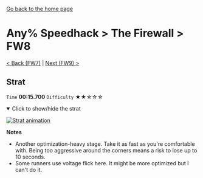 [Go back to the home page](https://github.com/Doublevil/scbspeedrun)

# Any% Speedhack > The Firewall > FW8

[< Back (FW7)](https://github.com/Doublevil/scbspeedrun/blob/main/levels/any_sh/FW/FW7.md) | [Next (FW9) >](https://github.com/Doublevil/scbspeedrun/blob/main/levels/any_sh/FW/FW9.md)

## Strat

`Time` **00:15.700** `Difficulty` ★★☆☆☆
<details open>
  <summary>Click to show/hide the strat</summary>

  [![Strat animation](https://github.com/Doublevil/scbspeedrun/blob/main/media/levels/FW/FW8_Strat.webp)](https://github.com/Doublevil/scbspeedrun/blob/main/media/levels/FW/FW8_Strat.mp4?raw=true)

  **Notes**
  - Another optimization-heavy stage. Take it as fast as you're comfortable with. Being too aggressive around the corners means a risk to lose up to 10 seconds.
  - Some runners use voltage flick here. It might be more optimized but I can't do it.
</details>

